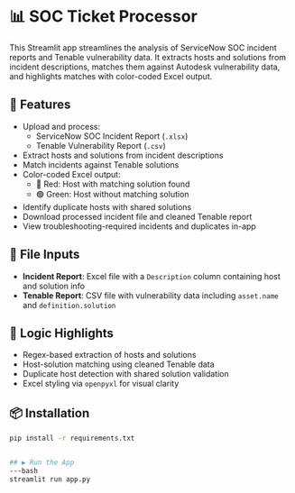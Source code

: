 # 📊 SOC Ticket Processor

This Streamlit app streamlines the analysis of ServiceNow SOC incident reports and Tenable vulnerability data. It extracts hosts and solutions from incident descriptions, matches them against Autodesk vulnerability data, and highlights matches with color-coded Excel output.

## 🚀 Features

- Upload and process:
  - ServiceNow SOC Incident Report (`.xlsx`)
  - Tenable Vulnerability Report (`.csv`)
- Extract hosts and solutions from incident descriptions
- Match incidents against Tenable solutions
- Color-coded Excel output:
  - 🔴 Red: Host with matching solution found
  - 🟢 Green: Host without matching solution
- Identify duplicate hosts with shared solutions
- Download processed incident file and cleaned Tenable report
- View troubleshooting-required incidents and duplicates in-app

## 📂 File Inputs

- **Incident Report**: Excel file with a `Description` column containing host and solution info
- **Tenable Report**: CSV file with vulnerability data including `asset.name` and `definition.solution`

## 🧠 Logic Highlights

- Regex-based extraction of hosts and solutions
- Host-solution matching using cleaned Tenable data
- Duplicate host detection with shared solution validation
- Excel styling via `openpyxl` for visual clarity

## 📦 Installation

```bash
pip install -r requirements.txt


## ▶️ Run the App
---bash
streamlit run app.py
